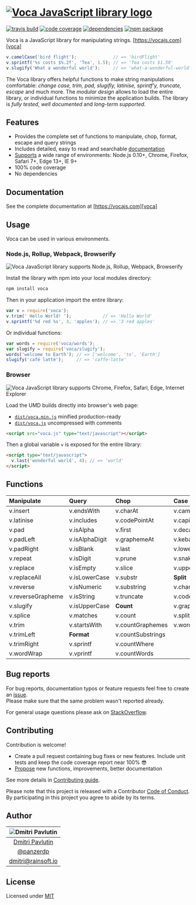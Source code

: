 # [![Voca JavaScript library logo][logo]][voca]

[![travis build](https://img.shields.io/travis/panzerdp/voca.svg)](https://travis-ci.org/panzerdp/voca)
[![code coverage](https://img.shields.io/codecov/c/github/panzerdp/voca.svg)](https://codecov.io/github/panzerdp/voca)
[![dependencies](https://david-dm.org/panzerdp/voca.svg)](https://david-dm.org/panzerdp/voca)
[![npm package](https://img.shields.io/npm/v/voca.svg)](https://www.npmjs.com/package/voca)

Voca is a JavaScript library for manipulating strings. [https://vocajs.com][voca]

```javascript
v.camelCase('bird flight');              // => 'birdFlight'
v.sprintf('%s costs $%.2f', 'Tea', 1.5); // => 'Tea costs $1.50'
v.slugify('What a wonderful world');     // => 'what-a-wonderful-world'
```

The Voca library offers helpful functions to make string manipulations comfortable: *change case, trim, pad, slugifly,
latinise, sprintf'y, truncate, escape* and much more.  The *modular design* allows to load the entire library, or
individual functions to minimize the application builds. The library is *fully tested*, *well documented* and *long-term supported*.

## Features

*  Provides the complete set of functions to manipulate, chop, format, escape and query strings
*  Includes detailed, easy to read and searchable [documentation][voca]
*  [Supports](https://saucelabs.com/u/panzerdp) a wide range of environments: Node.js 0.10+, Chrome, Firefox, Safari 7+, Edge 13+, IE 9+
*  100% code coverage
*  No dependencies

## Documentation

See the complete documentation at [https://vocajs.com][voca]

## Usage
Voca can be used in various environments.

### Node.js, Rollup, Webpack, Browserify

![Voca JavaScript library supports Node.js, Rollup, Webpack, Browserify][logo_commonjs]

Install the library with npm into your local modules directory:

```bash
npm install voca
```

Then in your application import the entire library:

```javascript
var v = require('voca');
v.trim(' Hello World! ');            // => 'Hello World'
v.sprintf('%d red %s', 3, 'apples'); // => '3 red apples'
```

Or individual functions:

```javascript
var words = require('voca/words');
var slugify = require('voca/slugify');
words('welcome to Earth'); // => ['welcome', 'to', 'Earth']
slugify('café latté');     // => 'caffe-latte'
```

### Browser

![Voca JavaScript library supports Chrome, Firefox, Safari, Edge, Internet Explorer][logo_browsers]

Load the UMD builds directly into browser's web page:

* [`dist/voca.min.js`][voca_min_js] minified production-ready 
* [`dist/voca.js`][voca_js] uncompressed with comments 

```html
<script src="voca.js" type="text/javascript"></script>
```

Then a global variable `v` is exposed for the entire library:

```html
<script type="text/javascript">
  v.last('wonderful world', 4); // => 'world'
</script>
```

## Functions

| Manipulate        | Query            | Chop              | Case           | Index          |
| :---------------- | :--------------- | :---------------- | :------------- | :------------- |
| v.insert          | v.endsWith       | v.charAt          | v.camelCase    | v.indexOf      |
| v.latinise        | v.includes       | v.codePointAt     | v.capitalize   | v.lastIndexOf  |
| v.pad             | v.isAlpha        | v.first           | v.decapitalize | v.search       |
| v.padLeft         | v.isAlphaDigit   | v.graphemeAt      | v.kebabCase    | **Escape**     |
| v.padRight        | v.isBlank        | v.last            | v.lowerCase    | v.escapeHtml   |
| v.repeat          | v.isDigit        | v.prune           | v.snakeCase    | v.escapeRegExp |
| v.replace         | v.isEmpty        | v.slice           | v.upperCase    | v.unescapeHtml |
| v.replaceAll      | v.isLowerCase    | v.substr          | **Split**      |                | 
| v.reverse         | v.isNumeric      | v.substring       | v.chars        |                |
| v.reverseGrapheme | v.isString       | v.truncate        | v.codePoints   |                |
| v.slugify         | v.isUpperCase    | **Count**         | v.graphemes    |                |
| v.splice          | v.matches        | v.count           | v.split        |                |
| v.trim            | v.startsWith     | v.countGraphemes  | v.words        |                |
| v.trimLeft        | **Format**       | v.countSubstrings |                |                |
| v.trimRight       | v.sprintf        | v.countWhere      |                |                |
| v.wordWrap        | v.vprintf        | v.countWords      |                |                |

## Bug reports

For bug reports, documentation typos or feature requests feel free to create an [issue](https://github.com/panzerdp/voca/issues).  
Please make sure that the same problem wasn't reported already.

For general usage questions please ask on [StackOverflow](http://stackoverflow.com/questions/ask).

## Contributing

Contribution is welcome!

* Create a pull request containing bug fixes or new features. Include unit tests and keep the code coverage report near 100% 😎
* [Propose](https://github.com/panzerdp/voca/issues) new functions, improvements, better documentation

See more details in [Contributing guide][CONTRIBUTING].

Please note that this project is released with a Contributor [Code of Conduct][CODE_OF_CONDUCT]. By participating in this project you agree to abide by its terms.

## Author

| ![Dmitri Pavlutin](https://s.gravatar.com/avatar/7be6b604e5d3c6a82ed933dd90ed68dc?s=100) |
| :-: |
| [Dmitri Pavlutin](https://rainsoft.io/about-me/) |
| [@panzerdp](https://twitter.com/panzerdp) |
| [dmitri@rainsoft.io](mailto:dmitri@rainsoft.io) |

## License

Licensed under [MIT](https://github.com/panzerdp/voca/blob/master/LICENSE.md)

[CODE_OF_CONDUCT]: https://github.com/panzerdp/voca/blob/master/CODE_OF_CONDUCT.md
[CONTRIBUTING]: https://github.com/panzerdp/voca/blob/master/.github/CONTRIBUTING.md
[voca_min_js]: https://raw.githubusercontent.com/panzerdp/voca/1.0.0-alpha.3/dist/voca.min.js
[voca_js]: https://raw.githubusercontent.com/panzerdp/voca/1.0.0-alpha.3/dist/voca.js
[voca]: https://vocajs.com
[logo]: https://github.com/panzerdp/voca/raw/master/jsdoc/template/static/images/voca-logo@300px.png
[logo_commonjs]: https://github.com/panzerdp/voca/raw/master/jsdoc/template/static/images/commonjs@200px.png
[logo_browsers]: https://github.com/panzerdp/voca/raw/master/jsdoc/template/static/images/browsers@200px.png